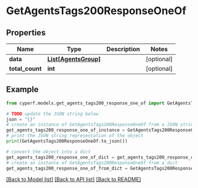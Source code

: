 # GetAgentsTags200ResponseOneOf


## Properties

Name | Type | Description | Notes
------------ | ------------- | ------------- | -------------
**data** | [**List[AgentsGroup]**](AgentsGroup.md) |  | [optional] 
**total_count** | **int** |  | [optional] 

## Example

```python
from cyperf.models.get_agents_tags200_response_one_of import GetAgentsTags200ResponseOneOf

# TODO update the JSON string below
json = "{}"
# create an instance of GetAgentsTags200ResponseOneOf from a JSON string
get_agents_tags200_response_one_of_instance = GetAgentsTags200ResponseOneOf.from_json(json)
# print the JSON string representation of the object
print(GetAgentsTags200ResponseOneOf.to_json())

# convert the object into a dict
get_agents_tags200_response_one_of_dict = get_agents_tags200_response_one_of_instance.to_dict()
# create an instance of GetAgentsTags200ResponseOneOf from a dict
get_agents_tags200_response_one_of_from_dict = GetAgentsTags200ResponseOneOf.from_dict(get_agents_tags200_response_one_of_dict)
```
[[Back to Model list]](../README.md#documentation-for-models) [[Back to API list]](../README.md#documentation-for-api-endpoints) [[Back to README]](../README.md)


